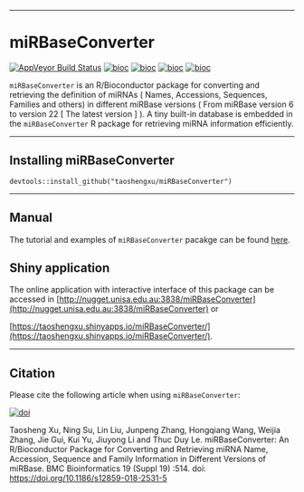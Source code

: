 -----------------------------------------------------------

# miRBaseConverter
[![AppVeyor Build Status](https://ci.appveyor.com/api/projects/status/github/taoshengxu/miRBaseConverter?branch=master&svg=true)](https://ci.appveyor.com/project/taoshengxu/miRBaseConverter)
[![bioc](http://www.bioconductor.org/shields/downloads/miRBaseConverter.svg)](http://bioconductor.org/packages/stats/bioc/miRBaseConverter.html)
[![bioc](http://www.bioconductor.org/shields/years-in-bioc/miRBaseConverter.svg)](http://bioconductor.org/packages/miRBaseConverter/)
[![bioc](http://bioconductor.org/shields/availability/3.6/miRBaseConverter.svg)](http://bioconductor.org/packages/miRBaseConverter/)
[![bioc](http://www.bioconductor.org/shields/build/devel/bioc/miRBaseConverter.svg)](http://bioconductor.org/checkResults/devel/bioc-LATEST/miRBaseConverter.html)


`miRBaseConverter` is an R/Bioconductor package for converting and retrieving the definition of miRNAs ( Names, Accessions, Sequences, Families and others) in different miRBase versions ( From miRBase version 6 to version 22 [ The latest version ] ). A tiny built-in database is embedded in the `miRBaseConverter` R package for retrieving miRNA information efficiently.

------------------------------------------------------

## Installing miRBaseConverter

```{r,eval=FALSE,warning=FALSE,message=FALSE}
devtools::install_github("taoshengxu/miRBaseConverter")
```

-----------------------------------------------------------------

## Manual
The tutorial and examples of `miRBaseConverter` pacakge can be found [here](https://bioconductor.org/packages/devel/bioc/vignettes/miRBaseConverter/inst/doc/miRBaseConverter-vignette.html).

## Shiny application
The online application with interactive interface of this package can be accessed in
[http://nugget.unisa.edu.au:3838/miRBaseConverter](http://nugget.unisa.edu.au:3838/miRBaseConverter)  or 

[https://taoshengxu.shinyapps.io/miRBaseConverter/](https://taoshengxu.shinyapps.io/miRBaseConverter/).



------------------------------------------------------------------------

## Citation

Please cite the following article when using `miRBaseConverter`:

[![doi](https://img.shields.io/badge/doi.org/10.1186/s12859-018-2531-5-green.svg?style=flat)]( https://doi.org/10.1186/s12859-018-2531-5)

Taosheng Xu, Ning Su, Lin Liu, Junpeng Zhang, Hongqiang Wang, Weijia Zhang, Jie Gui, Kui Yu, Jiuyong Li and Thuc Duy Le. miRBaseConverter: An R/Bioconductor Package for Converting and Retrieving miRNA Name, Accession, Sequence and Family Information in Different Versions of miRBase. BMC Bioinformatics 19 (Suppl 19) :514.
doi: https://doi.org/10.1186/s12859-018-2531-5
